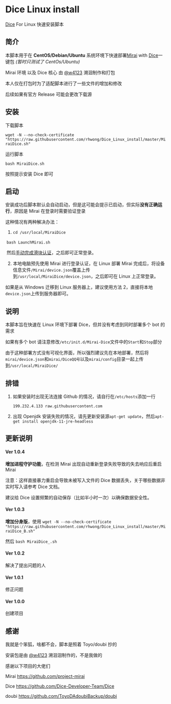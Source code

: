# Dice Linux install

[Dice](https://github.com/Dice-Developer-Team/Dice) For Linux 快速安装脚本

## 简介

本脚本用于在 **CentOS/Debian/Ubuntu** 系统环境下快速部署[Mirai](https://github.com/project-mirai) with [Dice](https://github.com/Dice-Developer-Team)一键包 _(暂时只测试了 CentOs/Ubuntu)_

Mirai 环境 以及 Dice 核心 由 [@w4123](https://github.com/w4123) 溯洄制作和打包

本人仅在打包时为了适配脚本进行了一些文件的增加和修改

后续如果有官方 Release 可能会更改下载源

## 安装

下载脚本

`wget -N --no-check-certificate "https://raw.githubusercontent.com/rhwong/Dice_Linux_install/master/MiraiDice.sh"`

运行脚本

`bash MiraiDice.sh`

按照提示安装 Dice 即可

## 启动

安装成功后脚本默认会自动启动，但是这可能会提示已启动，但实际**没有正确运行**，原因是 Mirai 在登录时需要验证登录

这种情况有两种解决办法：

1.  `cd /usr/local/MiraiDice`

​        `bash LaunchMirai.sh`

​       然后[手动完成滑块认证](https://github.com/project-mirai/mirai-login-solver-selenium#%E6%89%8B%E5%8A%A8%E5%AE%8C%E6%88%90%E6%BB%91%E5%8A%A8%E9%AA%8C%E8%AF%81)，之后即可正常登录。

2. 本地电脑预先使用 Mirai 进行登录认证，在 Linux 部署 Mirai 完成后，将设备信息文件`/Mirai/device.json`覆盖上传到`/usr/local/MiraiDice/device.json`，之后即可在 Linux 上正常登录。

如果是从 Windows 迁移到 Linux 服务器上，建议使用方法 2，直接将本地`device.json`上传到服务器即可。

## 说明

本脚本旨在快速在 Linux 环境下部署 Dice，但并没有考虑到同时部署多个 bot 的需求

如果有多个 bot 请注意修改`/etc/init.d/Mirai-Dice`文件中的`Start`和`Stop`部分

由于这种部署方式没有可视化界面，所以强烈建议先在本地部署，然后将`mirai/device.json`和`mirai/DiceQQ号`以及`mirai/config`目录一起上传到`/usr/local/MiraiDice/`

## 排错

1. 如果安装时出现无法连接 Github 的情况，请自行在`/etc/hosts`添加一行

   `199.232.4.133 raw.githubusercontent.com`

2. 出现 Openjdk 安装失败的情况，请先更新安装源`apt-get update`，然后`apt-get install openjdk-11-jre-headless`

## 更新说明

#### Ver 1.0.4

**增加进程守护功能**，在检测 Mirai 出现自动重新登录失败导致的失去响应后重启 Mirai

注意：这样直接暴力重启会导致未被写入文件的 Dice 数据丢失，关于哪些数据非实时写入请参考 Dice 文档。

建议给 Dice 设置频繁的自动保存（比如半小时一次）以确保数据安全性。

#### Ver 1.0.3

**增加分身版**，使用 `wget -N --no-check-certificate "https://raw.githubusercontent.com/rhwong/Dice_Linux_install/master/MiraiDice_B.sh"`

然后 `bash MiraiDice_.sh`

#### Ver 1.0.2

解决了提出问题的人

#### Ver 1.0.1

修正问题

#### Ver 1.0.0

创建项目

## 感谢

我就是个笨狐，啥都不会，脚本是照着 Toyo/doubi 抄的

安装包是由 [@w4123](https://github.com/w4123) 溯洄洄制作的，不是我做的

感谢以下项目的大佬们

Mirai https://github.com/project-mirai

Dice https://github.com/Dice-Developer-Team/Dice

doubi https://github.com/ToyoDAdoubiBackup/doubi

